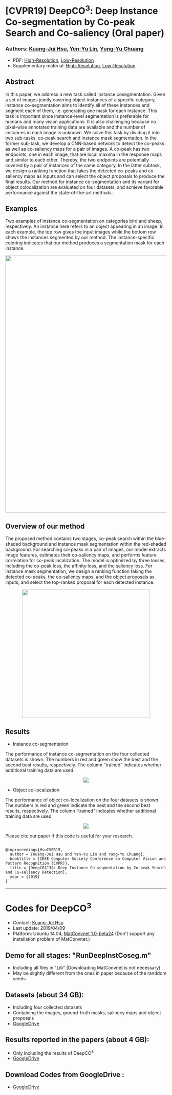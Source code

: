 # [CVPR19] DeepCO<sup>3</sup>: Deep Instance Co-segmentation by Co-peak Search and Co-saliency (Oral paper)
### Authors: [Kuang-Jui Hsu](https://www.citi.sinica.edu.tw/pages/kjhsu/), [Yen-Yu Lin](https://www.citi.sinica.edu.tw/pages/yylin/index_en.html), [Yung-Yu Chuang](https://www.csie.ntu.edu.tw/~cyy/)

+ PDF: [High-Resolution](http://cvlab.citi.sinica.edu.tw/images/paper/cvpr-hsu19.pdf), [Low-Resolution](http://cvlab.citi.sinica.edu.tw/images/paper/cvpr-hsu19-lowres.pdf)
+ Supplementary material: [High-Resolution](https://drive.google.com/file/d/1zNB1oydDUMQGLbZie1rJgvHTPjmDnYTC/view?usp=sharing), [Low-Resolution](https://drive.google.com/file/d/1aYR88gVmZHedZUK43M49MqZVWQ4z3A8F/view?usp=sharing)

## Abstract
In this paper, we address a new task called instance cosegmentation. Given a set of images jointly covering object instances of a specific category, instance co-segmentation aims to identify all of these instances and segment each of them, i.e. generating one mask for each instance. This task is important since instance-level segmentation is preferable for humans and many vision applications. It is also challenging because no pixel-wise annotated training data are available and the number of instances in each image is unknown. We solve this task by dividing it into two sub-tasks, co-peak search and instance mask segmentation. In the former sub-task, we develop a CNN-based network to detect the co-peaks as well as co-saliency maps for a pair of images. A co-peak has two endpoints, one in each image, that are local maxima in the response maps and similar to each other. Thereby, the two endpoints are potentially covered by a pair of instances of the same category. In the latter subtask, we design a ranking function that takes the detected co-peaks and co-saliency maps as inputs and can select the object proposals to produce the final results. Our method for instance co-segmentation and its variant for object colocalization are evaluated on four datasets, and achieve favorable performance against the state-of-the-art methods.

## Examples 
Two examples of instance co-segmentation on categories bird and sheep, respectively. An instance here refers to an object appearing in an image. In each example, the top row gives the input images while the bottom row shows the instances segmented by our method. The instance-specific coloring indicates that our method produces a segmentation mask for each instance.

<p align="center">
<img src="https://github.com/KuangJuiHsu/DeepCO3/blob/master/Image/CVPR19_Example.PNG" width="800"/>
</p>

## Overview of our method
The proposed method contains two stages, co-peak search within the blue-shaded background and instance mask segmentation within the red-shaded background. For searching co-peaks in a pair of images, our model extracts image features, estimates their co-saliency maps, and performs feature correlation for co-peak localization. The model is optimized by three losses, including the co-peak loss, the affinity loss, and the saliency loss. For instance mask segmentation, we design a ranking function taking the detected co-peaks, the co-saliency maps, and the object proposals as inputs, and select the top-ranked proposal for each detected instance.

<p align="center">
<img src="https://github.com/KuangJuiHsu/DeepCO3/blob/master/Image/CVPR19_Overview.PNG" height="400"/>
</p>

## Results
+ Instance co-segmentation

The performance of instance co-segmentation on the four collected datasets is shown. The numbers in red and green show the best and the second best results, respectively. The column “trained” indicates whether additional training data are used.
<p align="center">
<img src="https://github.com/KuangJuiHsu/DeepCO3/blob/master/Image/CVPR19_InstCoSeg.PNG"/>
</p>

+ Object co-localization

The performance of object co-localization on the four datasets is shown. The numbers in red and green indicate the best and the second best results, respectively. The column “trained” indicates whether additional training data are used.
<p align="center">
<img src="https://github.com/KuangJuiHsu/DeepCO3/blob/master/Image/CVPR19_ObjCoLoc.PNG"/>
</p>

<p>Please cite our paper if this code is useful for your research.</p>
<pre><code>
@inproceedings{HsuCVPR19,
  author = {Kuang-Jui Hsu and Yen-Yu Lin and Yung-Yu Chuang},
  booktitle = {IEEE Computer Society Conference on Computer Vision and Pattern Recognition (CVPR)},
  title = {DeepCO$^3$: Deep Instance Co-segmentation by Co-peak Search and Co-saliency Detection},
  year = {2019}
}
</code></pre>

---
# Codes for DeepCO<sup>3</sup>

- Contact: [Kuang-Jui Hsu](https://www.citi.sinica.edu.tw/pages/kjhsu/)
- Last update: 2019/04/09
- Platform: Ubuntu 14.04, [MatConvnet 1.0-beta24](http://www.vlfeat.org/matconvnet/) (Don't support any installation problem of MatConvnet.)


## Demo for all stages: "RunDeepInstCoseg.m"
- Including all files in "Lib" (Downloading MatConvnet is not necessary)
- May be slightly different from the ones in paper because of the randdom seeds

## Datasets (about 34 GB):
- Including four collected datasets
- Containing the images, ground-truth masks, salinecy maps and object proposals
- [GoogleDrive](https://drive.google.com/file/d/1IDyC8NXQdOZEaji6GKQZbh9uZ5B2r_79/view?usp=sharing)

## Results reported in the papers (about 4 GB):
- Only including the results of DeepCO<sup>3</sup> 
- [GoogleDrive](https://drive.google.com/file/d/1sMr11hbmc6w3GZAOKy5pbEZxyHBJtb8z/view?usp=sharing)

## Download Codes from GoogleDrive :
- [GoogleDrive](https://drive.google.com/file/d/1NnEVkrrrYyi5oNRKuIlQ6dkdupC5kHbB/view?usp=sharing)
